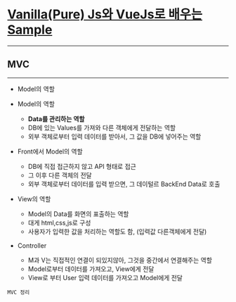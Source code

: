 # [Vanilla(Pure) Js와 VueJs로 배우는 Sample](https://www.inflearn.com/course/%EC%88%9C%EC%88%98js-vuejs-%EA%B0%9C%EB%B0%9C-%EA%B0%95%EC%A2%8C/dashboard)
 
 ***
 ## MVC
 ***
- Model의 역할
- Model의 역할
  - **Data를 관리하는 역할**
  - DB에 있는 Values를 가져와 다른 객체에게 전달하는 역할 
  - 외부 객체로부터 입력 데이터를 받아서, 그 값을 DB에 넣어주는 역할
- Front에서 Model의 역할
  - DB에 직접 접근하지 않고 API 형태로 접근
  - 그 이후 다른 객체의 전달
  - 외부 객체로부터 데이터를 입력 받으면, 그 데이털르 BackEnd Data로 호출

- View의 역할
  - Model의 Data를 화면의 표출하는 역할
  - 대게 html,css,js로 구성
  - 사용자가 입력한 값을 처리하는 역할도 함, (입력값 다른객체에게 전달)
- Controller
  - M과 V는 직접적인 연결이 되있지않아, 그것을 중간에서 연결해주는 역할
  - Model로부터 데이터를 가져오고, View에게 전달
  - View로 부터 User 입력 데이터를 가져오고 Model에게 전달
```
MVC 정리
```


<!--
 - [ ] todo1
 - [ ] todo2
-->